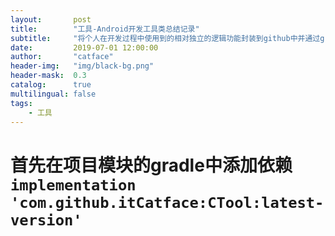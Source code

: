 ```yaml
---
layout:       post
title:        "工具-Android开发工具类总结记录"
subtitle:     "将个人在开发过程中使用到的相对独立的逻辑功能封装到github中并通过gradle依赖使用"
date:         2019-07-01 12:00:00
author:       "catface"
header-img:   "img/black-bg.png"
header-mask:  0.3
catalog:      true
multilingual: false
tags:
    - 工具
---
```


# 首先在项目模块的gradle中添加依赖`implementation 'com.github.itCatface:CTool:latest-version'`